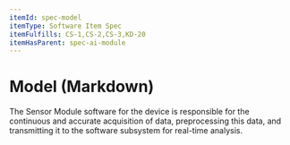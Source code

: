 ```yaml
---
itemId: spec-model
itemType: Software Item Spec
itemFulfills: CS-1,CS-2,CS-3,KD-20
itemHasParent: spec-ai-module
---
```


# Model (Markdown)

The Sensor Module software for the device is responsible for the continuous and accurate acquisition of data, preprocessing this data, and transmitting it to the software subsystem for real-time analysis.
